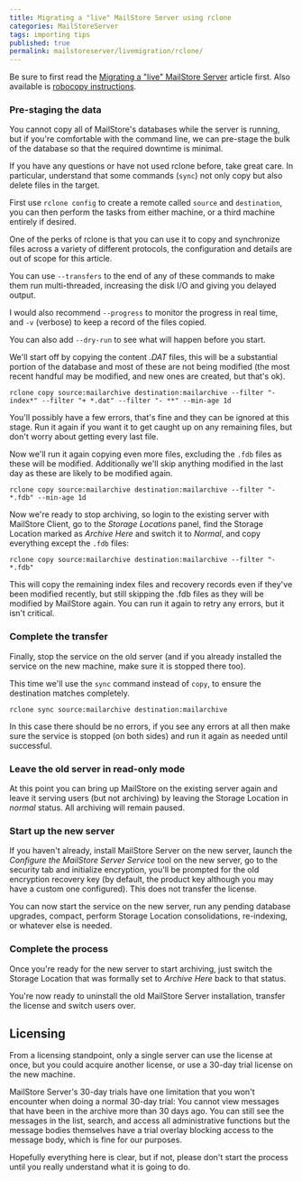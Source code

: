 ```yaml
---
title: Migrating a "live" MailStore Server using rclone
categories: MailStoreServer
tags: importing tips
published: true
permalink: mailstoreserver/livemigration/rclone/
---
```


Be sure to first read the [Migrating a "live" MailStore Server](/mailstoreserver/livemigration/) article first. Also available is [robocopy instructions](/mailstoreserver/livemigration/robocopy/).

### Pre-staging the data

You cannot copy all of MailStore's databases while the server is running, but if you're comfortable with the command line, we can pre-stage the bulk of the database so that the required downtime is minimal.

If you have any questions or have not used rclone before, take great care. In particular, understand that some commands (`sync`) not only copy but also delete files in the target. 

First use `rclone config` to create a remote called `source` and `destination`, you can then perform the tasks from either machine, or a third machine entirely if desired.

One of the perks of rclone is that you can use it to copy and synchronize files across a variety of different protocols, the configuration and details are out of scope for this article.

You can use `--transfers` to the end of any of these commands to make them run multi-threaded, increasing the disk I/O and giving you delayed output.

I would also recommend `--progress` to monitor the progress in real time, and `-v` (verbose) to keep a record of the files copied.

You can also add `--dry-run` to see what will happen before you start.

We'll start off by copying the content *.DAT* files, this will be a substantial portion of the database and most of these are not being modified (the most recent handful may be modified, and new ones are created, but that's ok).

    rclone copy source:mailarchive destination:mailarchive --filter "- index*" --filter "+ *.dat" --filter "- **" --min-age 1d

You'll possibly have a few errors, that's fine and they can be ignored at this stage. Run it again if you want it to get caught up on any remaining files, but don't worry about getting every last file.

Now we'll run it again copying even more files, excluding the `.fdb` files as these will be modified. Additionally we'll skip anything modified in the last day as these are likely to be modified again.

    rclone copy source:mailarchive destination:mailarchive --filter "- *.fdb" --min-age 1d

Now we're ready to stop archiving, so login to the existing server with MailStore Client, go to the *Storage Locations* panel, find the Storage Location marked as *Archive Here* and switch it to *Normal*, and copy everything except the `.fdb` files:

    rclone copy source:mailarchive destination:mailarchive --filter "- *.fdb"

This will copy the remaining index files and recovery records even if they've been modified recently, but still skipping the .fdb files as they will be modified by MailStore again. You can run it again to retry any errors, but it isn't critical.

### Complete the transfer

Finally, stop the service on the old server (and if you already installed the service on the new machine, make sure it is stopped there too). 

This time we'll use the `sync` command instead of `copy`, to ensure the destination matches completely.

    rclone sync source:mailarchive destination:mailarchive

In this case there should be no errors, if you see any errors at all then make sure the service is stopped (on both sides) and run it again as needed until successful.

### Leave the old server in read-only mode

At this point you can bring up MailStore on the existing server again and leave it serving users (but not archiving) by leaving the Storage Location in *normal* status. All archiving will remain paused.

### Start up the new server

If you haven't already, install MailStore Server on the new server, launch the *Configure the MailStore Server Service* tool on the new server, go to the security tab and initialize encryption, you'll be prompted for the old encryption recovery key (by default, the product key although you may have a custom one configured). This does not transfer the license.

You can now start the service on the new server, run any pending database upgrades, compact, perform Storage Location consolidations, re-indexing, or whatever else is needed.

### Complete the process

Once you're ready for the new server to start archiving, just switch the Storage Location that was formally set to *Archive Here* back to that status.

You're now ready to uninstall the old MailStore Server installation, transfer the license and switch users over.

## Licensing

From a licensing standpoint, only a single server can use the license at once, but you could acquire another license, or use a 30-day trial license on the new machine.

 MailStore Server's 30-day trials have one limitation that you won't encounter when doing a normal 30-day trial: You cannot view messages that have been in the archive more than 30 days ago. You can still see the messages in the list, search, and access all administrative functions but the message bodies themselves have a trial overlay blocking access to the message body, which is fine for our purposes.

Hopefully everything here is clear, but if not, please don't start the process until you really understand what it is going to do.
